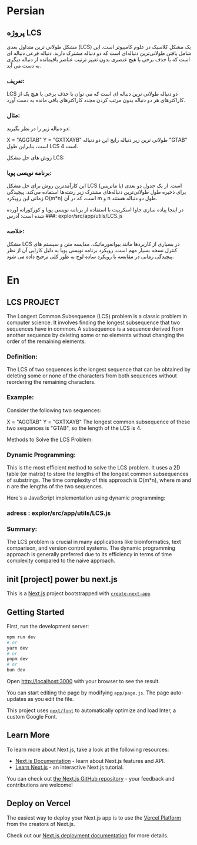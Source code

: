 # Persian 

## پروژه LCS
مشکل طولانی ترین متداول بعدی (LCS) یک مشکل کلاسیک در علوم کامپیوتر است. این شامل یافتن طولانی‌ترین دنباله‌ای است که دو دنباله مشترک دارند. دنباله فرعی دنباله ای است که با حذف برخی یا هیچ عنصری بدون تغییر ترتیب عناصر باقیمانده از دنباله دیگری به دست می آید.

### تعریف:
LCS دو دنباله طولانی ترین دنباله ای است که می توان با حذف برخی یا هیچ یک از کاراکترهای هر دو دنباله بدون مرتب کردن مجدد کاراکترهای باقی مانده به دست آورد.

### مثال:
دو دنباله زیر را در نظر بگیرید:

X = "AGGTAB"
Y = "GXTXAYB"
طولانی ترین زیر دنباله رایج این دو دنباله "GTAB" است، بنابراین طول LCS 4 است.

روش های حل مشکل LCS:
### برنامه نویسی پویا:
این کارآمدترین روش برای حل مشکل LCS است. از یک جدول دو بعدی (یا ماتریس) برای ذخیره طول طولانی‌ترین دنباله‌های مشترک زیر رشته‌ها استفاده می‌کند. پیچیدگی زمانی این رویکرد O(m*n) است، که در آن m و n طول دو دنباله هستند.

در اینجا پیاده سازی جاوا اسکریپت با استفاده از برنامه نویسی پویا و کورکورانه آورده شده است:
آدرس ###: explor/src/app/utils/LCS.js

### خلاصه:
مشکل LCS در بسیاری از کاربردها مانند بیوانفورماتیک، مقایسه متن و سیستم های کنترل نسخه بسیار مهم است. رویکرد برنامه نویسی پویا به دلیل کارایی آن از نظر پیچیدگی زمانی در مقایسه با رویکرد ساده لوح به طور کلی ترجیح داده می شود.


# En
## LCS PROJECT
The Longest Common Subsequence (LCS) problem is a classic problem in computer science. It involves finding the longest subsequence that two sequences have in common. A subsequence is a sequence derived from another sequence by deleting some or no elements without changing the order of the remaining elements.

### Definition:
The LCS of two sequences is the longest sequence that can be obtained by deleting some or none of the characters from both sequences without reordering the remaining characters.

### Example:
Consider the following two sequences:

X = "AGGTAB"
Y = "GXTXAYB"
The longest common subsequence of these two sequences is "GTAB", so the length of the LCS is 4.

Methods to Solve the LCS Problem:
### Dynamic Programming:
This is the most efficient method to solve the LCS problem. It uses a 2D table (or matrix) to store the lengths of the longest common subsequences of substrings. The time complexity of this approach is O(m*n), where m and n are the lengths of the two sequences.

Here's a JavaScript implementation using dynamic programming:
### adress : explor/src/app/utils/LCS.js

### Summary:
The LCS problem is crucial in many applications like bioinformatics, text comparison, and version control systems. The dynamic programming approach is generally preferred due to its efficiency in terms of time complexity compared to the naive approach.

## init [project] power bu next.js
This is a [Next.js](https://nextjs.org/) project bootstrapped with [`create-next-app`](https://github.com/vercel/next.js/tree/canary/packages/create-next-app).

## Getting Started

First, run the development server:

```bash
npm run dev
# or
yarn dev
# or
pnpm dev
# or
bun dev
```

Open [http://localhost:3000](http://localhost:3000) with your browser to see the result.

You can start editing the page by modifying `app/page.js`. The page auto-updates as you edit the file.

This project uses [`next/font`](https://nextjs.org/docs/basic-features/font-optimization) to automatically optimize and load Inter, a custom Google Font.

## Learn More

To learn more about Next.js, take a look at the following resources:

- [Next.js Documentation](https://nextjs.org/docs) - learn about Next.js features and API.
- [Learn Next.js](https://nextjs.org/learn) - an interactive Next.js tutorial.

You can check out [the Next.js GitHub repository](https://github.com/vercel/next.js/) - your feedback and contributions are welcome!

## Deploy on Vercel

The easiest way to deploy your Next.js app is to use the [Vercel Platform](https://vercel.com/new?utm_medium=default-template&filter=next.js&utm_source=create-next-app&utm_campaign=create-next-app-readme) from the creators of Next.js.

Check out our [Next.js deployment documentation](https://nextjs.org/docs/deployment) for more details.
